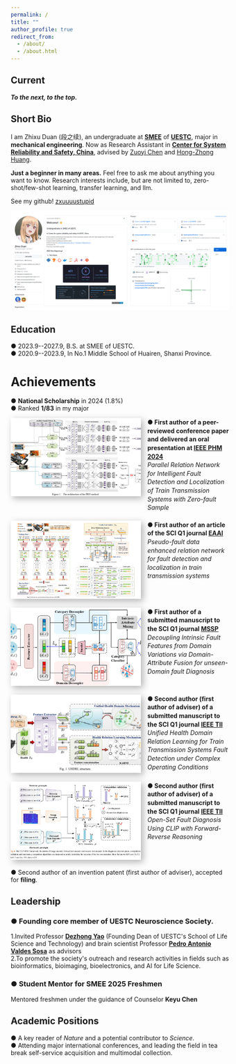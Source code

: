 ```yaml
---
permalink: /
title: ""
author_profile: true
redirect_from: 
  - /about/
  - /about.html
---
```

Current
----------
***To the next, to the top.***


Short Bio
-----
I am Zhixu Duan (段之续), an undergraduate at [**SMEE**](https://www.smee.uestc.edu.cn/) of [**UESTC**](https://www.uestc.edu.cn/), major in **mechanical engineering**. Now as Research Assistant in [**Center for System Reliability and Safety, China**](http://relialab.org/), advised by [Zuoyi Chen](https://scholar.google.com/citations?user=nffqj1QAAAAJ&hl=zh-CN&oi=ao) and [Hong-Zhong Huang](https://www.researchgate.net/profile/Hong-Zhong-Huang).    

**Just a beginner in many areas.** Feel free to ask me about anything you want to know.   Research interests include, but are not limited to, zero-shot/few-shot learning, transfer learning, and llm. 

See my github!  [zxuuuustupid](https://github.com/zxuuuustupid)

![github](/images/github.png)

        

Education
------
&#9679; 2023.9--2027.9, B.S. at SMEE of UESTC.   
&#9679; 2020.9--2023.9, In No.1 Middle School of Huairen, Shanxi Province.



Achievements
======
&#9679; **National Scholarship** in 2024 (1.8%)   
&#9679; Ranked **1/83** in my major   

<div style="display: flex; align-items: flex-start; margin-bottom: 20px;">
  <img src="/images/PHM.png" alt="PHM" style="width:300px; height:180px; object-fit:cover; margin-right: 15px; box-shadow:5px 5px 15px rgba(0,0,0,0.3);"/>
  <div style="line-height:1.4;">
    <p style="margin:0; font-weight:bold;">● First author of a peer-reviewed conference paper and delivered an oral presentation at <a href="https://2024.globalphm.org/">IEEE PHM 2024</a></p>
    <p style="margin:0; font-style:italic;">Parallel Relation Network for Intelligent Fault Detection and Localization of Train Transmission Systems with Zero-fault Sample</p>
  </div>
</div>

<div style="display: flex; align-items: flex-start; margin-bottom: 20px;">
  <img src="/images/EAAI.png" alt="EAAI" style="width:300px; height:180px; object-fit:cover; margin-right: 15px; box-shadow:5px 5px 15px rgba(0,0,0,0.3);"/>
  <div style="line-height:1.4;">
    <p style="margin:0; font-weight:bold;">● First author of an article of the SCI Q1 journal <a href="https://www.sciencedirect.com/journal/engineering-applications-of-artificial-intelligence">EAAI</a></p>
    <p style="margin:0; font-style:italic;">Pseudo-fault data enhanced relation network for fault detection and localization in train transmission systems</p>
  </div>
</div>

<div style="display: flex; align-items: flex-start; margin-bottom: 20px;">
  <img src="/images/CZSL.png" alt="CZSL" style="width:300px; height:180px; object-fit:cover; margin-right: 15px; box-shadow:5px 5px 15px rgba(0,0,0,0.3);"/>
  <div style="line-height:1.4;">
    <p style="margin:0; font-weight:bold;">● First author of a submitted manuscript to the SCI Q1 journal <a href="https://www.sciencedirect.com/journal/mechanical-systems-and-signal-processing">MSSP</a></p>
    <p style="margin:0; font-style:italic;">Decoupling Intrinsic Fault Features from Domain Variations via Domain-Attribute Fusion for unseen-Domain fault Diagnosis</p>
  </div>
</div>

<div style="display: flex; align-items: flex-start; margin-bottom: 20px;">
  <img src="/images/UHDRL.png" alt="UHDRL" style="width:300px; height:180px; object-fit:cover; margin-right: 15px; box-shadow:5px 5px 15px rgba(0,0,0,0.3);"/>
  <div style="line-height:1.4;">
    <p style="margin:0; font-weight:bold;">● Second author (first author of adviser) of a submitted manuscript to the SCI Q1 journal <a href="https://www.ieee-ies.org/pubs/transactions-on-industrial-informatics">IEEE TII</a></p>
    <p style="margin:0; font-style:italic;">Unified Health Domain Relation Learning for Train Transmission Systems Fault Detection under Complex Operating Conditions</p>
  </div>
</div>

<div style="display: flex; align-items: flex-start; margin-bottom: 20px;">
  <img src="/images/CLIP.png" alt="CLIP" style="width:300px; height:180px; object-fit:cover; margin-right: 15px; box-shadow:5px 5px 15px rgba(0,0,0,0.3);"/>
  <div style="line-height:1.4;">
    <p style="margin:0; font-weight:bold;">● Second author (first author of adviser) of a submitted manuscript to the SCI Q1 journal <a href="https://www.ieee-ies.org/pubs/transactions-on-industrial-informatics">IEEE TII</a></p>
    <p style="margin:0; font-style:italic;">Open-Set Fault Diagnosis Using CLIP with Forward-Reverse Reasoning</p>
  </div>
</div>



[//]: # (&#9679; **First author** of a peer-reviewed conference paper and delivered an **oral presentation** at [***IEEE PHM 2024***]&#40;https://2024.globalphm.org/&#41;     )

[//]: # (*Parallel Relation Network for Intelligent Fault Detection and Localization of Train Transmission Systems with Zero-fault Sample*)

[//]: # (![PHM]&#40;/images/PHM.png&#41;)

[//]: # ()
[//]: # (&#9679; **First author** of an article of the **SCI Q1 journal** [***EAAI &#40;Engineering Application of Artificial Intelligence&#41;***]&#40;https://www.sciencedirect.com/journal/engineering-applications-of-artificial-intelligence&#41;     )

[//]: # ()
[//]: # (*Pseudo-fault data enhanced relation network for fault detection and localization in train transmission systems*)

[//]: # ()
[//]: # (![EAAI]&#40;/images/EAAI.png&#41;)

[//]: # ()
[//]: # (&#9679; **First author** of a submitted manuscript to the **SCI Q1 journal** [***MSSP &#40;Mechanical Systems and Signal Processing&#41;***]&#40;https://www.sciencedirect.com/journal/mechanical-systems-and-signal-processing&#41;    )

[//]: # ()
[//]: # (*Decoupling Intrinsic Fault Features from Domain Variations via Domain-Attribute Fusion for unseen-Domain fault Diagnosis*)

[//]: # ()
[//]: # (![CZSL]&#40;/images/CZSL.png&#41;)

[//]: # ()
[//]: # (&#9679; Second author &#40;first author of adviser&#41; of a submitted manuscript to the **SCI Q1 journal** [***IEEE TII &#40;Transactions on Industrial Informatics&#41;***]&#40;https://www.ieee-ies.org/pubs/transactions-on-industrial-informatics&#41;    )

[//]: # ()
[//]: # (*Unified Health Domain Relation Learning for Train Transmission Systems Fault Detection under Complex Operating Conditions*)

[//]: # ()
[//]: # (![UHDRL]&#40;/images/UHDRL.png&#41;)

[//]: # ()
[//]: # (&#9679; Second author &#40;first author of adviser&#41; of a submitted manuscript to the **SCI Q1 journal** [***IEEE TII &#40;Transactions on Industrial Informatics&#41;***]&#40;https://www.ieee-ies.org/pubs/transactions-on-industrial-informatics&#41;    )

[//]: # ()
[//]: # (*Open-Set Fault Diagnosis Using CLIP with Forward-Reverse Reasoning*)

[//]: # ()
[//]: # (![CLIP]&#40;/images/CLIP.png&#41;)

&#9679; Second author of an invention patent (first author of adviser), accepted for **filing**.     

Leadership
------
### &#9679; Founding core member of UESTC Neuroscience Society.   
1.Invited Professor [**Dezhong Yao**](https://scholar.google.com/citations?user=ClUoWqsAAAAJ&hl=zh-CN&oi=ao) (Founding Dean of UESTC's School of Life Science and Technology) and brain scientist Professor [**Pedro Antonio Valdes Sosa**](https://scholar.google.com/citations?user=0M2PVJIAAAAJ&hl=zh-CN&oi=ao) as advisors        
2.To promote the society's outreach and research activities in fields such as bioinformatics, bioimaging, bioelectronics, and AI for Life Science.
  
### &#9679; Student Mentor for SMEE 2025 Freshmen    
Mentored freshmen under the guidance of Counselor **Keyu Chen**

Academic Positions    
------
&#9679; A key reader of *Nature* and a potential contributor to *Science*.      
&#9679; Attending major international conferences, and leading the field in tea break self-service acquisition and multimodal collection.     
